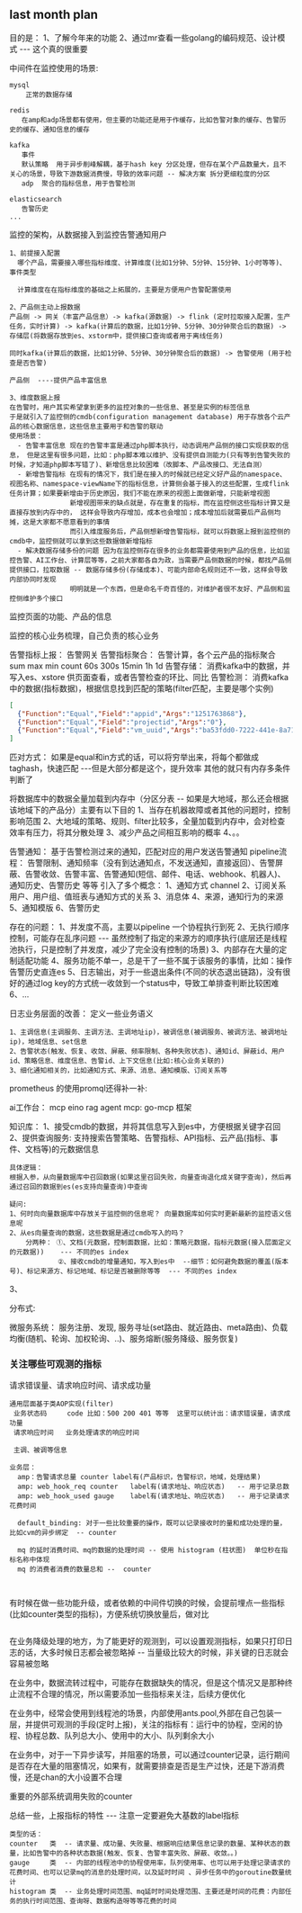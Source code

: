 
## last month plan



目的是：
1、了解今年来的功能
2、通过mr查看一些golang的编码规范、设计模式 --- 这个真的很重要



中间件在监控使用的场景:  
```text
mysql
    正常的数据存储
    
redis
   在amp和adp场景都有使用，但主要的功能还是用于作缓存，比如告警对象的缓存、告警历史的缓存、通知信息的缓存
   
kafka
   事件   
   默认策略  用于异步削峰解耦，基于hash key 分区处理，但存在某个产品数量大，且不关心的场景，导致下游数据消费慢，导致的效率问题 -- 解决方案 拆分更细粒度的分区
   adp  聚合的指标信息，用于告警检测

elasticsearch
   告警历史
...
```


监控的架构，从数据接入到监控告警通知用户
```text
1、前提接入配置
  哪个产品，需要接入哪些指标维度、计算维度(比如1分钟、5分钟、15分钟、1小时等等)、事件类型

  计算维度在在指标维度的基础之上拓展的，主要是方便用户告警配置使用
  
2、产品侧主动上报数据
产品侧 -> 网关（丰富产品信息）-> kafka(源数据) -> flink (定时拉取接入配置，生产任务，实时计算) -> kafka(计算后的数据，比如1分钟、5分钟、30分钟聚合后的数据) -> 存储层(将数据存放到es、xstorm中，提供接口查询或者用于离线任务) 

同时kafka(计算后的数据，比如1分钟、5分钟、30分钟聚合后的数据) -> 告警使用 (用于检查是否告警)

产品侧  ----提供产品丰富信息

3、维度数据上报
在告警时，用户其实希望拿到更多的监控对象的一些信息、甚至是实例的标签信息
于是就引入了监控侧的cmdb(configuration management database) 用于存放各个云产品的核心数据信息，这些信息主要用于和告警的联动
使用场景：
  - 告警丰富信息 现在的告警丰富是通过php脚本执行，动态调用产品侧的接口实现获取的信息， 但是这里有很多问题，比如：php脚本难以维护、没有提供自测能力(只有等到告警失败的时候，才知道php脚本写错了)、新增信息比较困难（改脚本、产品改接口、无法自测）
  - 新增告警指标 在现有的情况下，我们是在接入的时候就已经定义好产品的namespace、视图名称、namespace-viewName下的指标信息，计算侧会基于接入的这些配置，生成flink任务计算；如果要新增由于历史原因，我们不能在原来的视图上面做新增，只能新增视图
               新增视图带来的缺点就是，存在重复的指标，而在监控侧这些指标计算又是直接存放到内存中的， 这样会导致内存增加，成本也会增加；成本增加后就需要后产品侧均摊，这是大家都不愿意看到的事情
               而引入维度服务后，产品侧想新增告警指标，就可以将数据上报到监控侧的cmdb中，监控侧就可以拿到这些数据做新增指标
  - 解决数据存储多份的问题 因为在监控侧存在很多的业务都需要使用到产品的信息，比如监控告警、AI工作台、计算层等等，之前大家都各自为政，当需要产品侧数据的时候，都找产品侧提供接口，拉取数据 -- 数据存储多份(存储成本)、可能内部命名规则还不一致，这样会导致内部协同时发现
               明明就是一个东西，但是命名千奇百怪的，对维护者很不友好、产品侧和监控侧维护多个接口

```

监控页面的功能、产品的信息




监控的核心业务梳理，自己负责的核心业务

告警指标上报： 告警网关
告警指标聚合： 告警计算，各个云产品的指标聚合 sum max min count  60s 300s 15min 1h 1d
告警存储： 消费kafka中的数据，并写入es、xstore 供页面查看，或者告警检查的环比、同比
告警检测： 消费kafka中的数据(指标数据)，根据信息找到匹配的策略(filter匹配，主要是哪个实例)
```json
[
  {"Function":"Equal","Field":"appid","Args":"1251763868"},
  {"Function":"Equal","Field":"projectid","Args":"0"},
  {"Function":"Equal","Field":"vm_uuid","Args":"ba53fdd0-7222-441e-8a71-9cdd031c0bbf"}
]
```
匹对方式：
如果是equal和in方式的话，可以将穷举出来，将每个都做成taghash，快速匹配   ---但是大部分都是这个，提升效率
其他的就只有内存多条件判断了

将数据库中的数据全量加载到内存中（分区分表 -- 如果是大地域，那么还会根据该地域下的产品分）主要有以下目的
1、当存在机器故障或者其他的问题时，控制影响范围
2、大地域的策略、规则、filter比较多，全量加载到内存中，会对检查效率有压力，将其分散处理
3、减少产品之间相互影响的概率
4、。。

告警通知： 基于告警检测过来的通知，匹配对应的用户发送告警通知
pipeline流程： 告警限制、通知频率（没有到达通知点，不发送通知，直接返回）、告警屏蔽、告警收敛、告警丰富、告警通知(短信、邮件、电话、webhook、机器人)、通知历史、告警历史 等等
引入了多个概念：
1、通知方式 channel
2、订阅关系 用户、用户组、值班表与通知方式的关系
3、消息体
4、来源，通知行为的来源
5、通知模版
6、告警历史

存在的问题：
1、并发度不高，主要以pipeline 一个协程执行到死
2、无执行顺序控制，可能存在乱序问题  --- 虽然控制了指定的来源方的顺序执行(底层还是线程池执行，只是控制了并发度，减少了完全没有控制的场景)
3、内部存在大量的定制适配功能
4、服务功能不单一，总是干了一些不属于该服务的事情，比如：操作告警历史直连es
5、日志输出，对于一些退出条件(不同的状态退出链路)，没有很好的通过log key的方式统一收敛到一个status中，导致工单排查判断比较困难
6、...

日志业务层面的改善： 定义一些业务语义
```text
1、主调信息(主调服务、主调方法、主调地址ip)，被调信息(被调服务、被调方法、被调地址ip)，地域信息、set信息
2、告警状态(触发、恢复、收敛、屏蔽、频率限制、各种失败状态)、通知id、屏蔽id、用户id、策略信息、维度信息、告警id、上下文信息(比如:核心业务关联的)
3、细化通知相关的，比如通知方式、来源、消息、通知模版、订阅关系等
```


prometheus 的使用promql还得补一补:




ai工作台： mcp eino rag agent mcp: go-mcp 框架

知识库：
1、接受cmdb的数据，并将其信息写入到es中，方便根据关键字召回
2、提供查询服务: 支持搜索告警策略、告警指标、API指标、云产品(指标、事件、文档等)的元数据信息 
```text
具体逻辑：
根据入参，从向量数据库中召回数据(如果这里召回失败，向量查询退化成关键字查询)，然后再通过召回的数据到es(es支持向量查询)中查询

疑问:
1、何时向向量数据库中存放关于监控侧的信息呢？ 向量数据库如何实时更新最新的监控语义信息呢
2、从es向量查询的数据，这些数据是通过cmdb写入的吗？
    分两种： ①、文档(元数据，控制面数据，比如：策略元数据，指标元数据(接入层面定义的元数据))    --- 不同的es index
            ②、接收cmdb的增量通知，写入到es中  --细节：如何避免数据的覆盖(版本号)、标记来源方、标记地域、标记是否被删除等等  --- 不同的es index
```
3、



分布式:

微服务系统： 服务注册、发现, 服务寻址(set路由、就近路由、meta路由)、负载均衡(随机、轮询、加权轮询、..)、服务熔断(服务降级、服务恢复)


### 关注哪些可观测的指标
请求错误量、请求响应时间、请求成功量
```text
通用层面基于类AOP实现(filter)
 业务状态码     code 比如：500 200 401 等等  这里可以统计出：请求错误量，请求成功量
 请求响应时间   业务处理请求的响应时间
 
 主调、被调等信息

业务层：
  amp：告警请求总量 counter label有(产品标识，告警标识，地域，处理结果)
  amp: web_hook_req counter   label有(请求地址、响应状态)   -- 用于记录总数
  amp: web_hook_used gauge    label有(请求地址、响应状态)   -- 用于记录请求花费时间
  
  default_binding: 对于一些比较重要的操作，既可以记录接收时的量和成功处理的量，比如cvm的异步绑定  -- counter
  
  mq 的延时消费时间、mq的数据的处理时间 -- 使用 histogram (柱状图)  单位秒在指标名称中体现
  mq 的消费者消费的数量总和 --  counter
  
  
```

有时候在做一些功能升级，或者依赖的中间件切换的时候，会提前埋点一些指标(比如counter类型的指标)，方便系统切换放量后，做对比
```text

```

在业务降级处理的地方，为了能更好的观测到，可以设置观测指标，如果只打印日志的话，大多时候日志都会被忽略掉  -- 当量级比较大的时候，非关键的日志就会容易被忽略

在业务中，数据流转过程中，可能存在数据缺失的情况，但是这个情况又是那种终止流程不合理的情况，所以需要添加一些指标来关注，后续方便优化

在业务中，经常会使用到线程池的场景，内部使用ants.pool,外部在自己包装一层，并提供可观测的手段(定时上报)，关注的指标有：运行中的协程，空闲的协程、协程总数、队列总大小、使用中的大小、队列剩余大小

在业务中，对于一下异步读写，并阻塞的场景，可以通过counter记录，运行期间是否存在大量的阻塞情况，如果有，就需要排查是否是生产过快，还是下游消费慢，还是chan的大小设置不合理

重要的外部系统调用失败的counter

总结一些，上报指标的特性  --- 注意一定要避免大基数的label指标
```text
类型的话：
counter   类  -- 请求量、成功量、失败量、根据响应结果信息记录的数量、某种状态的数量，比如告警中的各种状态数据(触发、恢复、告警丰富失败、屏蔽、收敛。。)
gauge     类  -- 内部的线程池中的协程使用率，队列使用率、也可以用于处理记录请求的花费时间、也可以记录mq的消息的处理时间，以及延时时间 、异步任务中的goroutine数量统计
histogram 类  -- 业务处理时间范围、mq延时时间处理范围、主要还是时间的花费：内部任务的执行时间范围、查询呀、数据构造呀等等花费的时间
```




